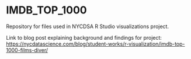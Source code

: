 # IMDB_TOP_1000

Repository for files used in NYCDSA R Studio visualizations project.

Link to blog post explaining background and findings for project: https://nycdatascience.com/blog/student-works/r-visualization/imdb-top-1000-films-diver/
